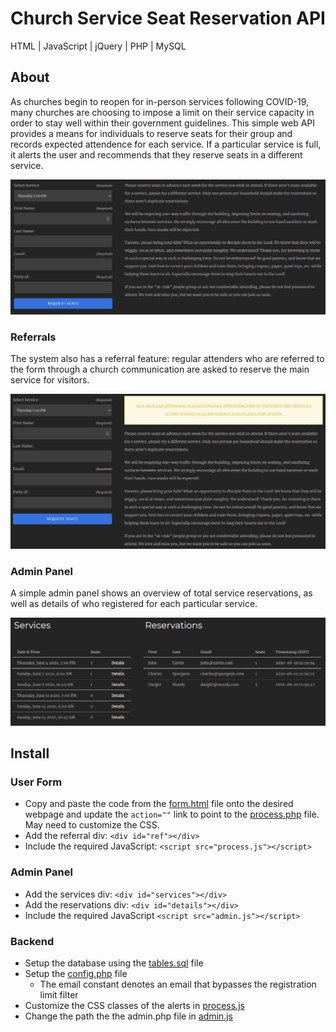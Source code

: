 # Church Service Seat Reservation API

HTML | JavaScript | jQuery | PHP | MySQL

## About
As churches begin to reopen for in-person services following COVID-19, many churches are choosing to impose a limit on their service capacity in order to stay well within their government guidelines. This simple web API provides a means for individuals to reserve seats for their group and records expected attendence for each service. If a particular service is full, it alerts the user and recommends that they reserve seats in a different service.

<a href="https://westchesterbiblechurch.org/service-reservation" target="_blank">
<img src="https://github.com/tloula/service-reservation/blob/master/images/screenshot.png" /></a>

### Referrals
The system also has a referral feature: regular attenders who are referred to the form through a church communication are asked to reserve the main service for visitors.

<a href="https://westchesterbiblechurch.org/service-reservationn?ref=bulletin" target="_blank">
<img src="https://github.com/tloula/service-reservation/blob/master/images/screenshot-ref.png" /></a>

### Admin Panel
A simple admin panel shows an overview of total service reservations, as well as details of who registered for each particular service.

<img src="https://github.com/tloula/service-reservation/blob/master/images/screenshot-admin.png" />

## Install

### User Form
* Copy and paste the code from the [form.html](form.html) file onto the desired webpage and update the `action=""` link to point to the [process.php](process.php) file. May need to customize the CSS.
* Add the referral div: `<div id="ref"></div>`
* Include the required JavaScript: `<script src="process.js"></script>`

### Admin Panel
* Add the services div: `<div id="services"></div>`
* Add the reservations div: `<div id="details"></div>`
* Include the required JavaScript `<script src="admin.js"></script>`

### Backend
* Setup the database using the [tables.sql](tables.sql) file
* Setup the [config.php](config.php) file
  * The email constant denotes an email that bypasses the registration limit filter
* Customize the CSS classes of the alerts in [process.js](process.js)
* Change the path the the admin.php file in [admin.js](admin.js)

